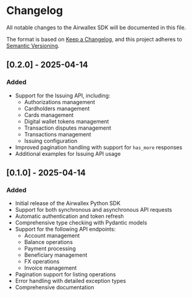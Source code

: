 # Changelog

All notable changes to the Airwallex SDK will be documented in this file.

The format is based on [Keep a Changelog](https://keepachangelog.com/en/1.0.0/),
and this project adheres to [Semantic Versioning](https://semver.org/spec/v2.0.0.html).

## [0.2.0] - 2025-04-14

### Added

- Support for the Issuing API, including:
  - Authorizations management
  - Cardholders management
  - Cards management
  - Digital wallet tokens management
  - Transaction disputes management
  - Transactions management
  - Issuing configuration
- Improved pagination handling with support for `has_more` responses
- Additional examples for Issuing API usage

## [0.1.0] - 2025-04-14

### Added

- Initial release of the Airwallex Python SDK
- Support for both synchronous and asynchronous API requests
- Automatic authentication and token refresh
- Comprehensive type checking with Pydantic models
- Support for the following API endpoints:
  - Account management
  - Balance operations
  - Payment processing
  - Beneficiary management 
  - FX operations
  - Invoice management
- Pagination support for listing operations
- Error handling with detailed exception types
- Comprehensive documentation
